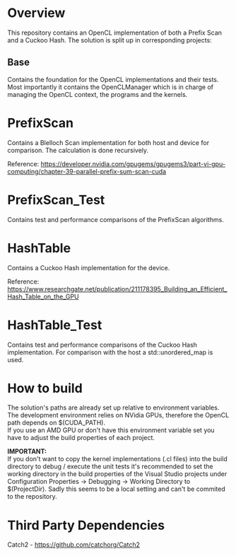 
# Overview

This repository contains an OpenCL implementation of both a Prefix Scan and a Cuckoo Hash. The solution is split up in corresponding projects:

## Base

Contains the foundation for the OpenCL implementations and their tests. Most importantly it contains the OpenCLManager which is in charge of managing the OpenCL context, the programs and the kernels.

# PrefixScan

Contains a Blelloch Scan implementation for both host and device for comparison. The calculation is done recursively.

Reference: https://developer.nvidia.com/gpugems/gpugems3/part-vi-gpu-computing/chapter-39-parallel-prefix-sum-scan-cuda

# PrefixScan_Test

Contains test and performance comparisons of the PrefixScan algorithms.

# HashTable

Contains a Cuckoo Hash implementation for the device.

Reference: https://www.researchgate.net/publication/211178395_Building_an_Efficient_Hash_Table_on_the_GPU

# HashTable_Test

Contains test and performance comparisons of the Cuckoo Hash implementation. For comparison with the host a std::unordered_map is used.

# How to build

The solution's paths are already set up relative to environment variables.    
The development environment relies on NVidia GPUs, therefore the OpenCL path depends on $(CUDA_PATH).    
If you use an AMD GPU or don't have this environment variable set you have to adjust the build properties of each project.

**IMPORTANT:**    
If you don't want to copy the kernel implementations (.cl files) into the build directory to debug / execute the unit tests it's recommended to set the 
working directory in the build properties of the Visual Studio projects under Configuration Properties -> Debugging -> Working Directory to $(ProjectDir).
Sadly this seems to be a local setting and can't be commited to the repository.

# Third Party Dependencies

Catch2 - https://github.com/catchorg/Catch2
